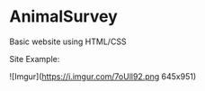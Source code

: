 # AnimalSurvey
Basic website using HTML/CSS

Site Example:


![Imgur](https://i.imgur.com/7oUll92.png 645x951)
